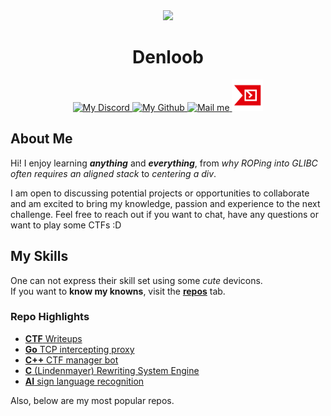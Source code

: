 <div align="center">
   <img src="https://images.weserv.nl/?url=https://github.com/Denloob.png?v=4&h=300&w=300&fit=cover&mask=circle&maxage=7d" height="auto" width="170" />
   
   <h1>Denloob</h1>

   <a href="https://discord.com/users/400619493539315713">
    <img src="https://github.com/gauravghongde/social-icons/blob/master/PNG/White/Discord_white.png?raw=true" height="auto" width="50" alt="My Discord"/>
   </a>
   <a href="https://github.com/Denloob">
    <img src="https://github.com/gauravghongde/social-icons/blob/master/PNG/White/Github_white.png?raw=true" height="auto" width="50" alt="My Github"/>
   </a>
   <a href="mailto:den@denloob.uk" title="den@denloob.uk">
    <img src="https://github.com/gauravghongde/social-icons/blob/master/PNG/White/Gmail_white.png?raw=true" height="auto" width="50" alt="Mail me"/>
   </a>
   <a href="https://ctftime.org/user/133704">
    <img src="images/ctftime.png" height="auto" width="50" alt="My CTF team"/>
   </a>
</div>

## About Me

Hi! I enjoy learning _**anything**_ and _**everything**_, from *why ROPing into GLIBC often requires an aligned stack* to *centering a div*.

I am open to discussing potential projects or opportunities to collaborate and am excited to bring my knowledge, passion and experience to the next challenge. Feel free to reach out if you want to chat, have any questions or want to play some CTFs :D

## My Skills

One can not express their skill set using some *cute* devicons. \
If you want to **know my knowns**, visit the [**repos**](https://github.com/Denloob?tab=repositories) tab.

### Repo Highlights
- [**CTF** Writeups](https://github.com/Denloob/writeups)
- [**Go** TCP intercepting proxy](https://github.com/Denloob/protocol-proxy)
- [**C++** CTF manager bot](https://github.com/Denloob/flag-catcher)
- [**C** (Lindenmayer) Rewriting System Engine](https://github.com/Denloob/l-systems)
- [**AI** sign language recognition](https://github.com/aslearn-AI4Y/aslearn)

Also, below are my most popular repos.
